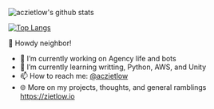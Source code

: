 
![aczietlow's github stats](https://github-readme-stats.vercel.app/api?username=aczietlow&theme=dracula&show_icons=true)

[![Top Langs](https://github-readme-stats.vercel.app/api/top-langs/?username=aczietlow&layout=compact)](https://github.com/aczietlow/github-readme-stats)

👋 Howdy neighbor!

- 🔭 I’m currently working on Agency life and bots
- 🌱 I’m currently learning writting, Python, AWS, and Unity
- 📫 How to reach me: [@aczietlow](https://twitter.com/aczietlow)
- 🌐 More on my projects, thoughts, and general ramblings https://zietlow.io 

